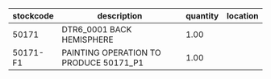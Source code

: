 |stockcode|description|quantity|location|
|---------|-----------|--------|--------|
|50171|DTR6_0001 BACK HEMISPHERE|1.00||
|50171-F1|PAINTING OPERATION TO PRODUCE 50171_P1|1.00||
